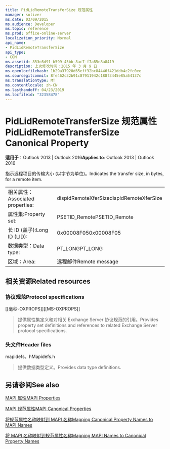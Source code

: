 ```yaml
---
title: PidLidRemoteTransferSize 规范属性
manager: soliver
ms.date: 03/09/2015
ms.audience: Developer
ms.topic: reference
ms.prod: office-online-server
localization_priority: Normal
api_name:
- PidLidRemoteTransferSize
api_type:
- COM
ms.assetid: 853e8d91-b599-45bb-8ac7-f7a85e8a8419
description: 上次修改时间：2015 年 3 月 9 日
ms.openlocfilehash: 1b29a37920d65eff32bc84446f421ddb4c2fc0ee
ms.sourcegitcommit: 8fe462c32b91c87911942c188f3445e85a54137c
ms.translationtype: MT
ms.contentlocale: zh-CN
ms.lasthandoff: 04/23/2019
ms.locfileid: "32358478"
---
```

# <a name="pidlidremotetransfersize-canonical-property"></a><span data-ttu-id="15170-103">PidLidRemoteTransferSize 规范属性</span><span class="sxs-lookup"><span data-stu-id="15170-103">PidLidRemoteTransferSize Canonical Property</span></span>

  
  
<span data-ttu-id="15170-104">**适用于**：Outlook 2013 | Outlook 2016</span><span class="sxs-lookup"><span data-stu-id="15170-104">**Applies to**: Outlook 2013 | Outlook 2016</span></span> 
  
<span data-ttu-id="15170-105">指示远程项目的传输大小 (以字节为单位)。</span><span class="sxs-lookup"><span data-stu-id="15170-105">Indicates the transfer size, in bytes, for a remote item.</span></span>
  
|||
|:-----|:-----|
|<span data-ttu-id="15170-106">相关属性：</span><span class="sxs-lookup"><span data-stu-id="15170-106">Associated properties:</span></span>  <br/> |<span data-ttu-id="15170-107">dispidRemoteXferSize</span><span class="sxs-lookup"><span data-stu-id="15170-107">dispidRemoteXferSize</span></span>  <br/> |
|<span data-ttu-id="15170-108">属性集:</span><span class="sxs-lookup"><span data-stu-id="15170-108">Property set:</span></span>  <br/> |<span data-ttu-id="15170-109">PSETID_Remote</span><span class="sxs-lookup"><span data-stu-id="15170-109">PSETID_Remote</span></span>  <br/> |
|<span data-ttu-id="15170-110">长 ID (盖子):</span><span class="sxs-lookup"><span data-stu-id="15170-110">Long ID (LID):</span></span>  <br/> |<span data-ttu-id="15170-111">0x00008F05</span><span class="sxs-lookup"><span data-stu-id="15170-111">0x00008F05</span></span>  <br/> |
|<span data-ttu-id="15170-112">数据类型：</span><span class="sxs-lookup"><span data-stu-id="15170-112">Data type:</span></span>  <br/> |<span data-ttu-id="15170-113">PT_LONG</span><span class="sxs-lookup"><span data-stu-id="15170-113">PT_LONG</span></span>  <br/> |
|<span data-ttu-id="15170-114">区域：</span><span class="sxs-lookup"><span data-stu-id="15170-114">Area:</span></span>  <br/> |<span data-ttu-id="15170-115">远程邮件</span><span class="sxs-lookup"><span data-stu-id="15170-115">Remote message</span></span>  <br/> |
   
## <a name="related-resources"></a><span data-ttu-id="15170-116">相关资源</span><span class="sxs-lookup"><span data-stu-id="15170-116">Related resources</span></span>

### <a name="protocol-specifications"></a><span data-ttu-id="15170-117">协议规范</span><span class="sxs-lookup"><span data-stu-id="15170-117">Protocol specifications</span></span>

<span data-ttu-id="15170-118">[[毫秒-OXPROPS]]</span><span class="sxs-lookup"><span data-stu-id="15170-118">[[MS-OXPROPS]]</span></span> 
  
> <span data-ttu-id="15170-119">提供属性集定义和对相关 Exchange Server 协议规范的引用。</span><span class="sxs-lookup"><span data-stu-id="15170-119">Provides property set definitions and references to related Exchange Server protocol specifications.</span></span>
    
### <a name="header-files"></a><span data-ttu-id="15170-120">头文件</span><span class="sxs-lookup"><span data-stu-id="15170-120">Header files</span></span>

<span data-ttu-id="15170-121">mapidefs。h</span><span class="sxs-lookup"><span data-stu-id="15170-121">Mapidefs.h</span></span>
  
> <span data-ttu-id="15170-122">提供数据类型定义。</span><span class="sxs-lookup"><span data-stu-id="15170-122">Provides data type definitions.</span></span>
    
## <a name="see-also"></a><span data-ttu-id="15170-123">另请参阅</span><span class="sxs-lookup"><span data-stu-id="15170-123">See also</span></span>



[<span data-ttu-id="15170-124">MAPI 属性</span><span class="sxs-lookup"><span data-stu-id="15170-124">MAPI Properties</span></span>](mapi-properties.md)
  
[<span data-ttu-id="15170-125">MAPI 规范属性</span><span class="sxs-lookup"><span data-stu-id="15170-125">MAPI Canonical Properties</span></span>](mapi-canonical-properties.md)
  
[<span data-ttu-id="15170-126">将规范属性名称映射到 MAPI 名称</span><span class="sxs-lookup"><span data-stu-id="15170-126">Mapping Canonical Property Names to MAPI Names</span></span>](mapping-canonical-property-names-to-mapi-names.md)
  
[<span data-ttu-id="15170-127">将 MAPI 名称映射到规范属性名称</span><span class="sxs-lookup"><span data-stu-id="15170-127">Mapping MAPI Names to Canonical Property Names</span></span>](mapping-mapi-names-to-canonical-property-names.md)

